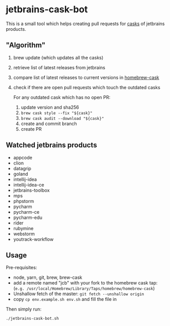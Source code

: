 # jetbrains-cask-bot

This is a small tool which helps creating pull requests for [casks](https://github.com/caskroom/homebrew-cask) of jetbrains products.

## "Algorithm"

1.  brew update (which updates all the casks)
2.  retrieve list of latest releases from jetbrains
3.  compare list of latest releases to current versions in [homebrew-cask](https://github.com/caskroom/homebrew-cask)
4.  check if there are open pull requests which touch the outdated casks

    For any outdated cask which has no open PR:

    1.  update version and sha256
    2.  `brew cask style --fix "${cask}"`
    3.  `brew cask audit --download "${cask}"`
    4.  create and commit branch
    5.  create PR

## Watched jetbrains products

<!-- JETBRAINS -->

-   appcode
-   clion
-   datagrip
-   goland
-   intellij-idea
-   intellij-idea-ce
-   jetbrains-toolbox
-   mps
-   phpstorm
-   pycharm
-   pycharm-ce
-   pycharm-edu
-   rider
-   rubymine
-   webstorm
-   youtrack-workflow
    <!-- JETBRAINS END -->

## Usage

Pre-requisites:

-   node, yarn, git, brew, brew-cask
-   add a remote named "jcb" with your fork to the homebrew cask tap: (`e.g. /usr/local/Homebrew/Library/Taps/homebrew/homebrew-cask`)
-   Unshallow fetch of the master: `git fetch --unshallow origin`
-   copy `cp env.example.sh env.sh` and fill the file in

Then simply run:

```bash
./jetbrains-cask-bot.sh
```
